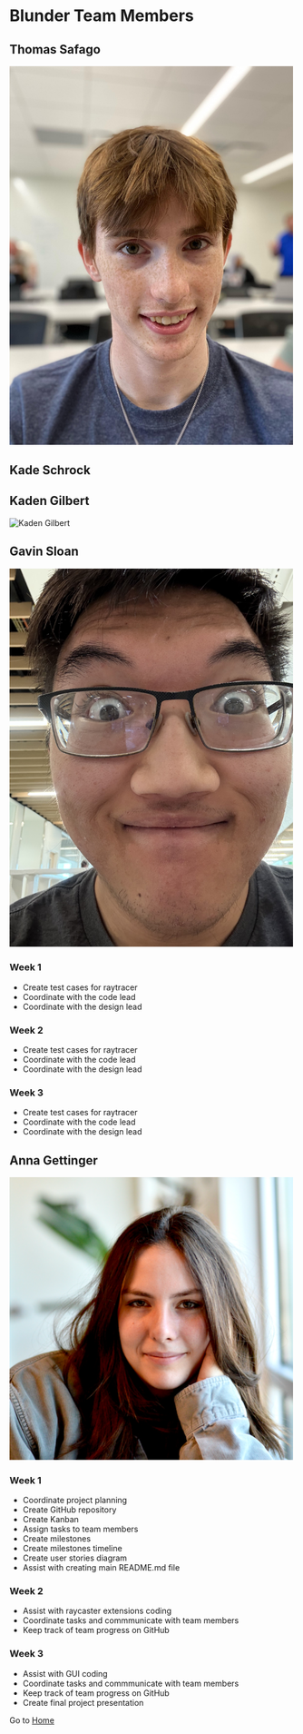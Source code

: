 # Blunder Team Members

## Thomas Safago
<img src="https://github.com/gettingera/Blunder/blob/main/docs/members/team_pictures/tsafago.jpg" alt="Thomas Safago" width="500" height:auto>


## Kade Schrock 

## Kaden Gilbert

<img src="https://github.com/gettingera/Blunder/blob/main/docs/members/team_pictures/kadengilbert.jpeg" alt="Kaden Gilbert" width="500" height:auto>

## Gavin Sloan

<img src="https://github.com/gettingera/Blunder/blob/main/docs/members/team_pictures/GavinSloan.jpeg" alt="Gavin Sloan" width="500" height:auto>

### Week 1
- Create test cases for raytracer
- Coordinate with the code lead
- Coordinate with the design lead

### Week 2
- Create test cases for raytracer
- Coordinate with the code lead
- Coordinate with the design lead
  
### Week 3
- Create test cases for raytracer
- Coordinate with the code lead
- Coordinate with the design lead
  
## Anna Gettinger

<img src="https://github.com/gettingera/Blunder/blob/main/docs/members/team_pictures/agettinger.png" alt="Anna Gettinger" width="500" height:auto>

### Week 1
-	Coordinate project planning
-	Create GitHub repository
-	Create Kanban
-	Assign tasks to team members
-	Create milestones
-	Create milestones timeline
-	Create user stories diagram
-	Assist with creating main README.md file

### Week 2
- Assist with raycaster extensions coding
- Coordinate tasks and commmunicate with team members
- Keep track of team progress on GitHub

### Week 3
-	Assist with GUI coding
-	Coordinate tasks and commmunicate with team members
- Keep track of team progress on GitHub
- Create final project presentation

Go to [Home](https://github.com/gettingera/Blunder)
